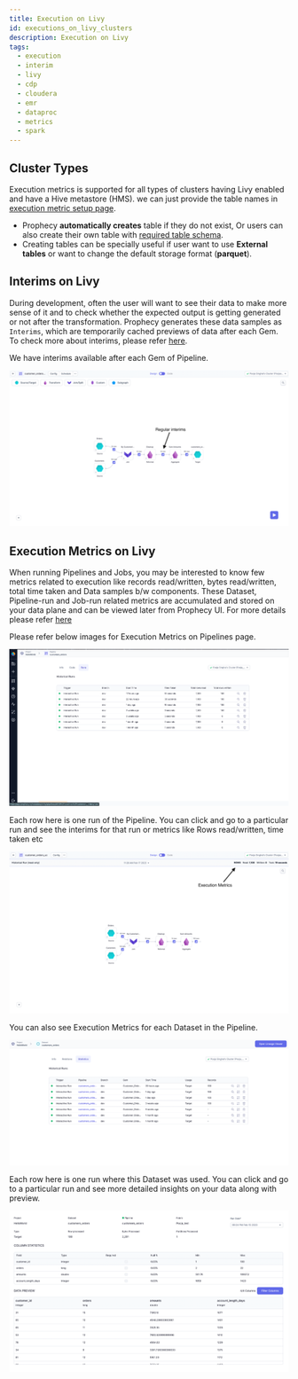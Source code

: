 ```yaml
---
title: Execution on Livy
id: executions_on_livy_clusters
description: Execution on Livy
tags:
  - execution
  - interim
  - livy
  - cdp
  - cloudera
  - emr
  - dataproc
  - metrics
  - spark
---
```


## Cluster Types

Execution metrics is supported for all types of clusters having Livy enabled and have a Hive metastore (HMS).
we can just provide the table names in [execution metric setup page](./execution-metrics#team-level-access-control).

- Prophecy **automatically creates** table if they do not exist, Or users can also create their own table with [required table schema](./execution-metrics#creating-tables-for-livy).
- Creating tables can be specially useful if user want to use **External tables** or want to change the default storage format (**parquet**).

## Interims on Livy

During development, often the user will want to see their data to make more sense of it and to check whether the expected output is getting
generated or not after the transformation. Prophecy generates these data samples as `Interims`, which are temporarily cached previews of data after each Gem.
To check more about interims, please refer [here](/docs/Spark/execution/interactive-execution.md#interims).

We have interims available after each Gem of Pipeline.

![Regular Interims](img/SingleModeInterims.png)

## Execution Metrics on Livy

When running Pipelines and Jobs, you may be interested to know few metrics related to execution like records
read/written, bytes read/written, total time taken and Data samples b/w components. These Dataset, Pipeline-run and
Job-run related metrics are accumulated and stored on your data plane and can be viewed later from Prophecy UI. For more details please refer [here](./execution-metrics)

Please refer below images for Execution Metrics on Pipelines page.

![Pipeline_Execution_Metrics](img/execution-metrics-pipeline.png)

Each row here is one run of the Pipeline. You can click and go to a particular run and see the interims for that run or metrics like Rows read/written, time taken etc

![Execution_Metrics](img/ExecutionMetrics.png)

You can also see Execution Metrics for each Dataset in the Pipeline.

![Dataset_metrcis](img/execution-metrcis-dataset1.png)

Each row here is one run where this Dataset was used. You can click and go to a particular run and see more detailed insights on your data along with preview.

![Dataset_stats](img/dataset-statistics.png)
